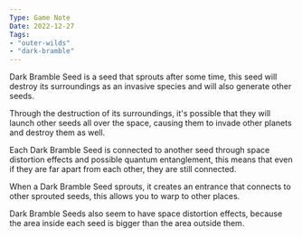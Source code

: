 ```yaml
---
Type: Game Note
Date: 2022-12-27
Tags:
- "outer-wilds"
- "dark-bramble"
---
```

Dark Bramble Seed is a seed that sprouts after some time, this seed will destroy its surroundings as an invasive species and will also generate other seeds.

Through the destruction of its surroundings, it's possible that they will launch other seeds all over the space, causing them to invade other planets and destroy them as well.

Each Dark Bramble Seed is connected to another seed through space distortion effects and possible quantum entanglement, this means that even if they are far apart from each other, they are still connected.

When a Dark Bramble Seed sprouts, it creates an entrance that connects to other sprouted seeds, this allows you to warp to other places.

Dark Bramble Seeds also seem to have space distortion effects, because the area inside each seed is bigger than the area outside them.